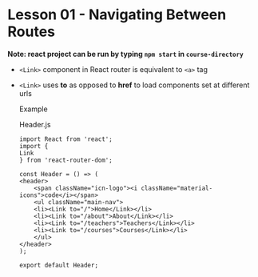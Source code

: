 # Lesson 01 - Navigating Between Routes

**Note: react project can be run by typing `npm start` in `course-directory`**

- `<Link>` component in React router is equivalent to `<a>` tag
- `<Link>` uses **to** as opposed to **href** to load components set at different urls

    Example

    Header.js
    ```
    import React from 'react';
    import {
    Link
    } from 'react-router-dom';

    const Header = () => (
    <header>
        <span className="icn-logo"><i className="material-icons">code</i></span>
        <ul className="main-nav">
        <li><Link to="/">Home</Link></li>
        <li><Link to="/about">About</Link></li>
        <li><Link to="/teachers">Teachers</Link></li>
        <li><Link to="/courses">Courses</Link></li>
        </ul>
    </header>
    );

    export default Header;
    ```